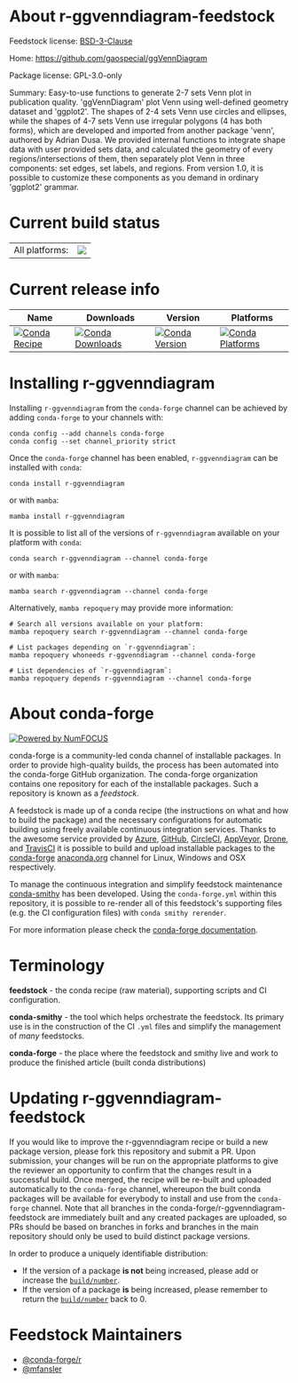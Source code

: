 About r-ggvenndiagram-feedstock
===============================

Feedstock license: [BSD-3-Clause](https://github.com/conda-forge/r-ggvenndiagram-feedstock/blob/main/LICENSE.txt)

Home: https://github.com/gaospecial/ggVennDiagram

Package license: GPL-3.0-only

Summary: Easy-to-use functions to generate 2-7 sets Venn plot in publication quality. 'ggVennDiagram' plot Venn using well-defined geometry dataset and 'ggplot2'. The shapes of 2-4 sets Venn use circles and ellipses, while the shapes of 4-7 sets Venn use irregular polygons (4 has both forms), which are developed and imported from another package 'venn', authored by Adrian Dusa. We provided internal functions to integrate shape data with user provided sets data, and calculated the geometry of every regions/intersections of them, then separately plot Venn in three components: set edges, set labels, and regions. From version 1.0, it is possible to customize these components as you demand in ordinary 'ggplot2' grammar.

Current build status
====================


<table><tr><td>All platforms:</td>
    <td>
      <a href="https://dev.azure.com/conda-forge/feedstock-builds/_build/latest?definitionId=17323&branchName=main">
        <img src="https://dev.azure.com/conda-forge/feedstock-builds/_apis/build/status/r-ggvenndiagram-feedstock?branchName=main">
      </a>
    </td>
  </tr>
</table>

Current release info
====================

| Name | Downloads | Version | Platforms |
| --- | --- | --- | --- |
| [![Conda Recipe](https://img.shields.io/badge/recipe-r--ggvenndiagram-green.svg)](https://anaconda.org/conda-forge/r-ggvenndiagram) | [![Conda Downloads](https://img.shields.io/conda/dn/conda-forge/r-ggvenndiagram.svg)](https://anaconda.org/conda-forge/r-ggvenndiagram) | [![Conda Version](https://img.shields.io/conda/vn/conda-forge/r-ggvenndiagram.svg)](https://anaconda.org/conda-forge/r-ggvenndiagram) | [![Conda Platforms](https://img.shields.io/conda/pn/conda-forge/r-ggvenndiagram.svg)](https://anaconda.org/conda-forge/r-ggvenndiagram) |

Installing r-ggvenndiagram
==========================

Installing `r-ggvenndiagram` from the `conda-forge` channel can be achieved by adding `conda-forge` to your channels with:

```
conda config --add channels conda-forge
conda config --set channel_priority strict
```

Once the `conda-forge` channel has been enabled, `r-ggvenndiagram` can be installed with `conda`:

```
conda install r-ggvenndiagram
```

or with `mamba`:

```
mamba install r-ggvenndiagram
```

It is possible to list all of the versions of `r-ggvenndiagram` available on your platform with `conda`:

```
conda search r-ggvenndiagram --channel conda-forge
```

or with `mamba`:

```
mamba search r-ggvenndiagram --channel conda-forge
```

Alternatively, `mamba repoquery` may provide more information:

```
# Search all versions available on your platform:
mamba repoquery search r-ggvenndiagram --channel conda-forge

# List packages depending on `r-ggvenndiagram`:
mamba repoquery whoneeds r-ggvenndiagram --channel conda-forge

# List dependencies of `r-ggvenndiagram`:
mamba repoquery depends r-ggvenndiagram --channel conda-forge
```


About conda-forge
=================

[![Powered by
NumFOCUS](https://img.shields.io/badge/powered%20by-NumFOCUS-orange.svg?style=flat&colorA=E1523D&colorB=007D8A)](https://numfocus.org)

conda-forge is a community-led conda channel of installable packages.
In order to provide high-quality builds, the process has been automated into the
conda-forge GitHub organization. The conda-forge organization contains one repository
for each of the installable packages. Such a repository is known as a *feedstock*.

A feedstock is made up of a conda recipe (the instructions on what and how to build
the package) and the necessary configurations for automatic building using freely
available continuous integration services. Thanks to the awesome service provided by
[Azure](https://azure.microsoft.com/en-us/services/devops/), [GitHub](https://github.com/),
[CircleCI](https://circleci.com/), [AppVeyor](https://www.appveyor.com/),
[Drone](https://cloud.drone.io/welcome), and [TravisCI](https://travis-ci.com/)
it is possible to build and upload installable packages to the
[conda-forge](https://anaconda.org/conda-forge) [anaconda.org](https://anaconda.org/)
channel for Linux, Windows and OSX respectively.

To manage the continuous integration and simplify feedstock maintenance
[conda-smithy](https://github.com/conda-forge/conda-smithy) has been developed.
Using the ``conda-forge.yml`` within this repository, it is possible to re-render all of
this feedstock's supporting files (e.g. the CI configuration files) with ``conda smithy rerender``.

For more information please check the [conda-forge documentation](https://conda-forge.org/docs/).

Terminology
===========

**feedstock** - the conda recipe (raw material), supporting scripts and CI configuration.

**conda-smithy** - the tool which helps orchestrate the feedstock.
                   Its primary use is in the construction of the CI ``.yml`` files
                   and simplify the management of *many* feedstocks.

**conda-forge** - the place where the feedstock and smithy live and work to
                  produce the finished article (built conda distributions)


Updating r-ggvenndiagram-feedstock
==================================

If you would like to improve the r-ggvenndiagram recipe or build a new
package version, please fork this repository and submit a PR. Upon submission,
your changes will be run on the appropriate platforms to give the reviewer an
opportunity to confirm that the changes result in a successful build. Once
merged, the recipe will be re-built and uploaded automatically to the
`conda-forge` channel, whereupon the built conda packages will be available for
everybody to install and use from the `conda-forge` channel.
Note that all branches in the conda-forge/r-ggvenndiagram-feedstock are
immediately built and any created packages are uploaded, so PRs should be based
on branches in forks and branches in the main repository should only be used to
build distinct package versions.

In order to produce a uniquely identifiable distribution:
 * If the version of a package **is not** being increased, please add or increase
   the [``build/number``](https://docs.conda.io/projects/conda-build/en/latest/resources/define-metadata.html#build-number-and-string).
 * If the version of a package **is** being increased, please remember to return
   the [``build/number``](https://docs.conda.io/projects/conda-build/en/latest/resources/define-metadata.html#build-number-and-string)
   back to 0.

Feedstock Maintainers
=====================

* [@conda-forge/r](https://github.com/conda-forge/r/)
* [@mfansler](https://github.com/mfansler/)

